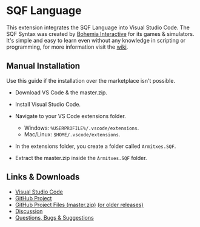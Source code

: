# SQF Language

This extension integrates the SQF Language into Visual Studio Code.
The SQF Syntax was created by [Bohemia Interactive](https://www.bistudio.com/) for its games & simulators.
It's simple and easy to learn even without any knowledge in scripting or programming, for more information visit the [wiki](https://community.bistudio.com/wiki/Scripting_Commands_by_Functionality).



## Manual Installation

Use this guide if the installation over the marketplace isn't possible.

* Download VS Code & the master.zip.
* Install Visual Studio Code.
* Navigate to your VS Code extensions folder.
	* Windows: `%USERPROFILE%/.vscode/extensions`.
	* Mac/Linux: `$HOME/.vscode/extensions`.


* In the extensions folder, you create a folder called `Armitxes.SQF`.
* Extract the master.zip inside the `Armitxes.SQF` folder.



## Links & Downloads

* [Visual Studio Code](https://code.visualstudio.com/)
* [GitHub Project](https://github.com/Armitxes/VSCode_SQF)
* [GitHub Project Files (master.zip)](https://github.com/Armitxes/VSCode_SQF/archive/master.zip) [(or older releases)](https://github.com/Armitxes/VSCode_SQF/releases)
* [Discussion](https://forums.bistudio.com/topic/182917-vs-code-sqf-visual-studio-code-sqf-language-release-arma-3-arma-2/)
* [Questions, Bugs & Suggestions](https://github.com/Armitxes/VSCode_SQF/issues)
